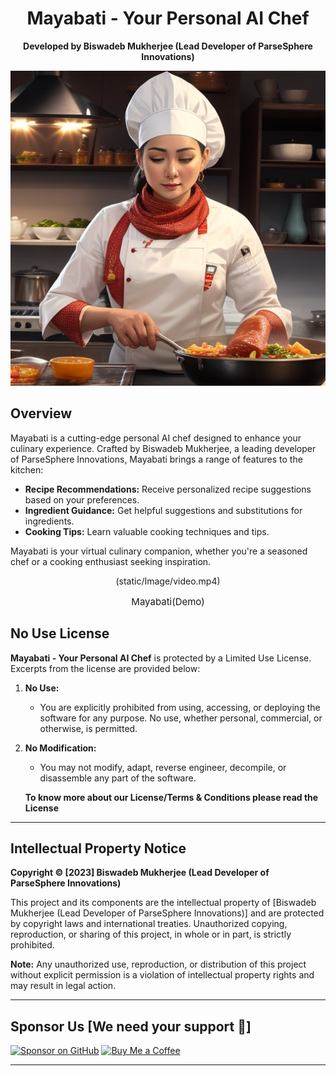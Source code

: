 <div align="center">

# Mayabati - Your Personal AI Chef
**Developed by Biswadeb Mukherjee (Lead Developer of ParseSphere Innovations)**

<img src="static/Image/Bot.jpg" alt="Mayabati Logo" >

</div>

## Overview

Mayabati is a cutting-edge personal AI chef designed to enhance your culinary experience. Crafted by Biswadeb Mukherjee, a leading developer of ParseSphere Innovations, Mayabati brings a range of features to the kitchen:

- **Recipe Recommendations:** Receive personalized recipe suggestions based on your preferences.
- **Ingredient Guidance:** Get helpful suggestions and substitutions for ingredients.
- **Cooking Tips:** Learn valuable cooking techniques and tips.

Mayabati is your virtual culinary companion, whether you're a seasoned chef or a cooking enthusiast seeking inspiration.


<div align="center">

(static/Image/video.mp4)
<p style="font-align:center; font-size:15px">Mayabati(Demo)</p>

</div>


## No Use License

**Mayabati - Your Personal AI Chef** is protected by a Limited Use License. Excerpts from the license are provided below:

1. **No Use:**
   - You are explicitly prohibited from using, accessing, or deploying the software for any purpose. No use, whether personal, commercial, or otherwise, is permitted.

2. **No Modification:**
   - You may not modify, adapt, reverse engineer, decompile, or disassemble any part of the software.

   **To know more about our License/Terms & Conditions please read the License**

  ***

## Intellectual Property Notice

**Copyright © [2023] Biswadeb Mukherjee (Lead Developer of ParseSphere Innovations)**

This project and its components are the intellectual property of [Biswadeb Mukherjee (Lead Developer of ParseSphere Innovations)] and are protected by copyright laws and international treaties. Unauthorized copying, reproduction, or sharing of this project, in whole or in part, is strictly prohibited.

**Note:** Any unauthorized use, reproduction, or distribution of this project without explicit permission is a violation of intellectual property rights and may result in legal action.

   *** 

## Sponsor Us [We need your support 🙏]

[![Sponsor on GitHub](https://img.shields.io/github/sponsors/biswadebmukherjee?style=social)](https://github.com/sponsors/official-biswadeb941)
[![Buy Me a Coffee](https://img.shields.io/badge/Buy%20Me%20a%20Coffee-Donate-blue.svg)](https://www.buymeacoffee.com/B.M.O.941)


   ***